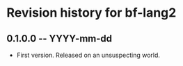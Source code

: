 # Revision history for bf-lang2

## 0.1.0.0 -- YYYY-mm-dd

* First version. Released on an unsuspecting world.
